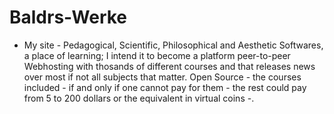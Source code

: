 # Baldrs-Werke
- My site -
Pedagogical, Scientific, Philosophical and Aesthetic Softwares, a place of learning; I intend it to become a platform peer-to-peer Webhosting with thosands of different courses and that releases news over most if not all subjects that matter. Open Source - the courses included - if and only if one cannot pay for them - the rest could pay from 5 to 200 dollars or the equivalent in virtual coins -.
